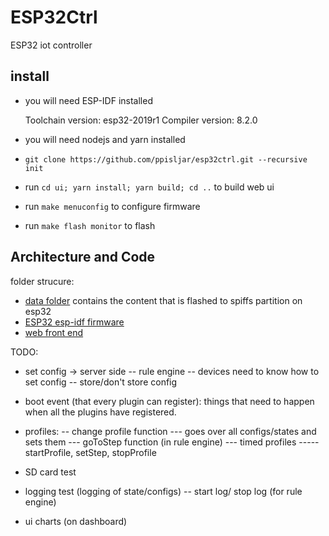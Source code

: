# ESP32Ctrl

ESP32 iot controller

## install

- you will need ESP-IDF installed
 
   Toolchain version: esp32-2019r1
   Compiler version: 8.2.0

- you will need nodejs and yarn installed
- `git clone https://github.com/ppisljar/esp32ctrl.git --recursive init`
- run `cd ui; yarn install; yarn build; cd ..` to build web ui
- run `make menuconfig` to configure firmware
- run `make flash monitor` to flash

## Architecture and Code

folder strucure:
- [data folder](data/) contains the content that is flashed to spiffs partition on esp32
- [ESP32 esp-idf firmware](main/README.md)
- [web front end](ui/README.md)



TODO:
- set config -> server side
-- rule engine
-- devices need to know how to set config
-- store/don't store config

- boot event (that every plugin can register): things that need to happen when all the plugins have registered.

- profiles:
-- change profile function
--- goes over all configs/states and sets them
--- goToStep function (in rule engine)
--- timed profiles
----- startProfile, setStep, stopProfile

- SD card test

- logging test (logging of state/configs)
-- start log/ stop log (for rule engine)

- ui charts (on dashboard)
